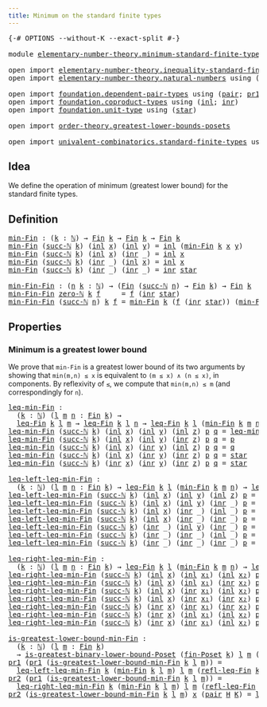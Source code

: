 ```yaml
---
title: Minimum on the standard finite types
---
```


<pre class="Agda"><a id="62" class="Symbol">{-#</a> <a id="66" class="Keyword">OPTIONS</a> <a id="74" class="Pragma">--without-K</a> <a id="86" class="Pragma">--exact-split</a> <a id="100" class="Symbol">#-}</a>

<a id="105" class="Keyword">module</a> <a id="112" href="elementary-number-theory.minimum-standard-finite-types.html" class="Module">elementary-number-theory.minimum-standard-finite-types</a> <a id="167" class="Keyword">where</a>

<a id="174" class="Keyword">open</a> <a id="179" class="Keyword">import</a> <a id="186" href="elementary-number-theory.inequality-standard-finite-types.html" class="Module">elementary-number-theory.inequality-standard-finite-types</a>
<a id="244" class="Keyword">open</a> <a id="249" class="Keyword">import</a> <a id="256" href="elementary-number-theory.natural-numbers.html" class="Module">elementary-number-theory.natural-numbers</a> <a id="297" class="Keyword">using</a> <a id="303" class="Symbol">(</a><a id="304" href="elementary-number-theory.natural-numbers.html#1548" class="Datatype">ℕ</a><a id="305" class="Symbol">;</a> <a id="307" href="elementary-number-theory.natural-numbers.html#1569" class="InductiveConstructor">zero-ℕ</a><a id="313" class="Symbol">;</a> <a id="315" href="elementary-number-theory.natural-numbers.html#1582" class="InductiveConstructor">succ-ℕ</a><a id="321" class="Symbol">)</a>

<a id="324" class="Keyword">open</a> <a id="329" class="Keyword">import</a> <a id="336" href="foundation.dependent-pair-types.html" class="Module">foundation.dependent-pair-types</a> <a id="368" class="Keyword">using</a> <a id="374" class="Symbol">(</a><a id="375" href="foundation-core.dependent-pair-types.html#588" class="InductiveConstructor">pair</a><a id="379" class="Symbol">;</a> <a id="381" href="foundation-core.dependent-pair-types.html#605" class="Field">pr1</a><a id="384" class="Symbol">;</a> <a id="386" href="foundation-core.dependent-pair-types.html#617" class="Field">pr2</a><a id="389" class="Symbol">)</a>
<a id="391" class="Keyword">open</a> <a id="396" class="Keyword">import</a> <a id="403" href="foundation.coproduct-types.html" class="Module">foundation.coproduct-types</a> <a id="430" class="Keyword">using</a> <a id="436" class="Symbol">(</a><a id="437" href="foundation.coproduct-types.html#1249" class="InductiveConstructor">inl</a><a id="440" class="Symbol">;</a> <a id="442" href="foundation.coproduct-types.html#1267" class="InductiveConstructor">inr</a><a id="445" class="Symbol">)</a>
<a id="447" class="Keyword">open</a> <a id="452" class="Keyword">import</a> <a id="459" href="foundation.unit-type.html" class="Module">foundation.unit-type</a> <a id="480" class="Keyword">using</a> <a id="486" class="Symbol">(</a><a id="487" href="foundation.unit-type.html#1108" class="InductiveConstructor">star</a><a id="491" class="Symbol">)</a>

<a id="494" class="Keyword">open</a> <a id="499" class="Keyword">import</a> <a id="506" href="order-theory.greatest-lower-bounds-posets.html" class="Module">order-theory.greatest-lower-bounds-posets</a>

<a id="549" class="Keyword">open</a> <a id="554" class="Keyword">import</a> <a id="561" href="univalent-combinatorics.standard-finite-types.html" class="Module">univalent-combinatorics.standard-finite-types</a> <a id="607" class="Keyword">using</a> <a id="613" class="Symbol">(</a><a id="614" href="univalent-combinatorics.standard-finite-types.html#2392" class="Function">Fin</a><a id="617" class="Symbol">)</a>
</pre>
## Idea

We define the operation of minimum (greatest lower bound) for the standard finite types.

## Definition

<pre class="Agda"><a id="min-Fin"></a><a id="746" href="elementary-number-theory.minimum-standard-finite-types.html#746" class="Function">min-Fin</a> <a id="754" class="Symbol">:</a> <a id="756" class="Symbol">(</a><a id="757" href="elementary-number-theory.minimum-standard-finite-types.html#757" class="Bound">k</a> <a id="759" class="Symbol">:</a> <a id="761" href="elementary-number-theory.natural-numbers.html#1548" class="Datatype">ℕ</a><a id="762" class="Symbol">)</a> <a id="764" class="Symbol">→</a> <a id="766" href="univalent-combinatorics.standard-finite-types.html#2392" class="Function">Fin</a> <a id="770" href="elementary-number-theory.minimum-standard-finite-types.html#757" class="Bound">k</a> <a id="772" class="Symbol">→</a> <a id="774" href="univalent-combinatorics.standard-finite-types.html#2392" class="Function">Fin</a> <a id="778" href="elementary-number-theory.minimum-standard-finite-types.html#757" class="Bound">k</a> <a id="780" class="Symbol">→</a> <a id="782" href="univalent-combinatorics.standard-finite-types.html#2392" class="Function">Fin</a> <a id="786" href="elementary-number-theory.minimum-standard-finite-types.html#757" class="Bound">k</a>
<a id="788" href="elementary-number-theory.minimum-standard-finite-types.html#746" class="Function">min-Fin</a> <a id="796" class="Symbol">(</a><a id="797" href="elementary-number-theory.natural-numbers.html#1582" class="InductiveConstructor">succ-ℕ</a> <a id="804" href="elementary-number-theory.minimum-standard-finite-types.html#804" class="Bound">k</a><a id="805" class="Symbol">)</a> <a id="807" class="Symbol">(</a><a id="808" href="foundation.coproduct-types.html#1249" class="InductiveConstructor">inl</a> <a id="812" href="elementary-number-theory.minimum-standard-finite-types.html#812" class="Bound">x</a><a id="813" class="Symbol">)</a> <a id="815" class="Symbol">(</a><a id="816" href="foundation.coproduct-types.html#1249" class="InductiveConstructor">inl</a> <a id="820" href="elementary-number-theory.minimum-standard-finite-types.html#820" class="Bound">y</a><a id="821" class="Symbol">)</a> <a id="823" class="Symbol">=</a> <a id="825" href="foundation.coproduct-types.html#1249" class="InductiveConstructor">inl</a> <a id="829" class="Symbol">(</a><a id="830" href="elementary-number-theory.minimum-standard-finite-types.html#746" class="Function">min-Fin</a> <a id="838" href="elementary-number-theory.minimum-standard-finite-types.html#804" class="Bound">k</a> <a id="840" href="elementary-number-theory.minimum-standard-finite-types.html#812" class="Bound">x</a> <a id="842" href="elementary-number-theory.minimum-standard-finite-types.html#820" class="Bound">y</a><a id="843" class="Symbol">)</a>
<a id="845" href="elementary-number-theory.minimum-standard-finite-types.html#746" class="Function">min-Fin</a> <a id="853" class="Symbol">(</a><a id="854" href="elementary-number-theory.natural-numbers.html#1582" class="InductiveConstructor">succ-ℕ</a> <a id="861" href="elementary-number-theory.minimum-standard-finite-types.html#861" class="Bound">k</a><a id="862" class="Symbol">)</a> <a id="864" class="Symbol">(</a><a id="865" href="foundation.coproduct-types.html#1249" class="InductiveConstructor">inl</a> <a id="869" href="elementary-number-theory.minimum-standard-finite-types.html#869" class="Bound">x</a><a id="870" class="Symbol">)</a> <a id="872" class="Symbol">(</a><a id="873" href="foundation.coproduct-types.html#1267" class="InductiveConstructor">inr</a> <a id="877" class="Symbol">_)</a> <a id="880" class="Symbol">=</a> <a id="882" href="foundation.coproduct-types.html#1249" class="InductiveConstructor">inl</a> <a id="886" href="elementary-number-theory.minimum-standard-finite-types.html#869" class="Bound">x</a>
<a id="888" href="elementary-number-theory.minimum-standard-finite-types.html#746" class="Function">min-Fin</a> <a id="896" class="Symbol">(</a><a id="897" href="elementary-number-theory.natural-numbers.html#1582" class="InductiveConstructor">succ-ℕ</a> <a id="904" href="elementary-number-theory.minimum-standard-finite-types.html#904" class="Bound">k</a><a id="905" class="Symbol">)</a> <a id="907" class="Symbol">(</a><a id="908" href="foundation.coproduct-types.html#1267" class="InductiveConstructor">inr</a> <a id="912" class="Symbol">_)</a> <a id="915" class="Symbol">(</a><a id="916" href="foundation.coproduct-types.html#1249" class="InductiveConstructor">inl</a> <a id="920" href="elementary-number-theory.minimum-standard-finite-types.html#920" class="Bound">x</a><a id="921" class="Symbol">)</a> <a id="923" class="Symbol">=</a> <a id="925" href="foundation.coproduct-types.html#1249" class="InductiveConstructor">inl</a> <a id="929" href="elementary-number-theory.minimum-standard-finite-types.html#920" class="Bound">x</a>
<a id="931" href="elementary-number-theory.minimum-standard-finite-types.html#746" class="Function">min-Fin</a> <a id="939" class="Symbol">(</a><a id="940" href="elementary-number-theory.natural-numbers.html#1582" class="InductiveConstructor">succ-ℕ</a> <a id="947" href="elementary-number-theory.minimum-standard-finite-types.html#947" class="Bound">k</a><a id="948" class="Symbol">)</a> <a id="950" class="Symbol">(</a><a id="951" href="foundation.coproduct-types.html#1267" class="InductiveConstructor">inr</a> <a id="955" class="Symbol">_)</a> <a id="958" class="Symbol">(</a><a id="959" href="foundation.coproduct-types.html#1267" class="InductiveConstructor">inr</a> <a id="963" class="Symbol">_)</a> <a id="966" class="Symbol">=</a> <a id="968" href="foundation.coproduct-types.html#1267" class="InductiveConstructor">inr</a> <a id="972" href="foundation.unit-type.html#1108" class="InductiveConstructor">star</a>

<a id="min-Fin-Fin"></a><a id="978" href="elementary-number-theory.minimum-standard-finite-types.html#978" class="Function">min-Fin-Fin</a> <a id="990" class="Symbol">:</a> <a id="992" class="Symbol">(</a><a id="993" href="elementary-number-theory.minimum-standard-finite-types.html#993" class="Bound">n</a> <a id="995" href="elementary-number-theory.minimum-standard-finite-types.html#995" class="Bound">k</a> <a id="997" class="Symbol">:</a> <a id="999" href="elementary-number-theory.natural-numbers.html#1548" class="Datatype">ℕ</a><a id="1000" class="Symbol">)</a> <a id="1002" class="Symbol">→</a> <a id="1004" class="Symbol">(</a><a id="1005" href="univalent-combinatorics.standard-finite-types.html#2392" class="Function">Fin</a> <a id="1009" class="Symbol">(</a><a id="1010" href="elementary-number-theory.natural-numbers.html#1582" class="InductiveConstructor">succ-ℕ</a> <a id="1017" href="elementary-number-theory.minimum-standard-finite-types.html#993" class="Bound">n</a><a id="1018" class="Symbol">)</a> <a id="1020" class="Symbol">→</a> <a id="1022" href="univalent-combinatorics.standard-finite-types.html#2392" class="Function">Fin</a> <a id="1026" href="elementary-number-theory.minimum-standard-finite-types.html#995" class="Bound">k</a><a id="1027" class="Symbol">)</a> <a id="1029" class="Symbol">→</a> <a id="1031" href="univalent-combinatorics.standard-finite-types.html#2392" class="Function">Fin</a> <a id="1035" href="elementary-number-theory.minimum-standard-finite-types.html#995" class="Bound">k</a>
<a id="1037" href="elementary-number-theory.minimum-standard-finite-types.html#978" class="Function">min-Fin-Fin</a> <a id="1049" href="elementary-number-theory.natural-numbers.html#1569" class="InductiveConstructor">zero-ℕ</a> <a id="1056" href="elementary-number-theory.minimum-standard-finite-types.html#1056" class="Bound">k</a> <a id="1058" href="elementary-number-theory.minimum-standard-finite-types.html#1058" class="Bound">f</a>     <a id="1064" class="Symbol">=</a> <a id="1066" href="elementary-number-theory.minimum-standard-finite-types.html#1058" class="Bound">f</a> <a id="1068" class="Symbol">(</a><a id="1069" href="foundation.coproduct-types.html#1267" class="InductiveConstructor">inr</a> <a id="1073" href="foundation.unit-type.html#1108" class="InductiveConstructor">star</a><a id="1077" class="Symbol">)</a>
<a id="1079" href="elementary-number-theory.minimum-standard-finite-types.html#978" class="Function">min-Fin-Fin</a> <a id="1091" class="Symbol">(</a><a id="1092" href="elementary-number-theory.natural-numbers.html#1582" class="InductiveConstructor">succ-ℕ</a> <a id="1099" href="elementary-number-theory.minimum-standard-finite-types.html#1099" class="Bound">n</a><a id="1100" class="Symbol">)</a> <a id="1102" href="elementary-number-theory.minimum-standard-finite-types.html#1102" class="Bound">k</a> <a id="1104" href="elementary-number-theory.minimum-standard-finite-types.html#1104" class="Bound">f</a> <a id="1106" class="Symbol">=</a> <a id="1108" href="elementary-number-theory.minimum-standard-finite-types.html#746" class="Function">min-Fin</a> <a id="1116" href="elementary-number-theory.minimum-standard-finite-types.html#1102" class="Bound">k</a> <a id="1118" class="Symbol">(</a><a id="1119" href="elementary-number-theory.minimum-standard-finite-types.html#1104" class="Bound">f</a> <a id="1121" class="Symbol">(</a><a id="1122" href="foundation.coproduct-types.html#1267" class="InductiveConstructor">inr</a> <a id="1126" href="foundation.unit-type.html#1108" class="InductiveConstructor">star</a><a id="1130" class="Symbol">))</a> <a id="1133" class="Symbol">(</a><a id="1134" href="elementary-number-theory.minimum-standard-finite-types.html#978" class="Function">min-Fin-Fin</a> <a id="1146" href="elementary-number-theory.minimum-standard-finite-types.html#1099" class="Bound">n</a> <a id="1148" href="elementary-number-theory.minimum-standard-finite-types.html#1102" class="Bound">k</a> <a id="1150" class="Symbol">(λ</a> <a id="1153" href="elementary-number-theory.minimum-standard-finite-types.html#1153" class="Bound">k</a> <a id="1155" class="Symbol">→</a> <a id="1157" href="elementary-number-theory.minimum-standard-finite-types.html#1104" class="Bound">f</a> <a id="1159" class="Symbol">(</a><a id="1160" href="foundation.coproduct-types.html#1249" class="InductiveConstructor">inl</a> <a id="1164" href="elementary-number-theory.minimum-standard-finite-types.html#1153" class="Bound">k</a><a id="1165" class="Symbol">)))</a>
</pre>
## Properties

### Minimum is a greatest lower bound

We prove that `min-Fin` is a greatest lower bound of its two arguments by showing that `min(m,n) ≤ x` is equivalent to `(m ≤ x) ∧ (n ≤ x)`, in components. By reflexivity of `≤`, we compute that `min(m,n) ≤ m` (and correspondingly for `n`).

<pre class="Agda"><a id="leq-min-Fin"></a><a id="1477" href="elementary-number-theory.minimum-standard-finite-types.html#1477" class="Function">leq-min-Fin</a> <a id="1489" class="Symbol">:</a>
  <a id="1493" class="Symbol">(</a><a id="1494" href="elementary-number-theory.minimum-standard-finite-types.html#1494" class="Bound">k</a> <a id="1496" class="Symbol">:</a> <a id="1498" href="elementary-number-theory.natural-numbers.html#1548" class="Datatype">ℕ</a><a id="1499" class="Symbol">)</a> <a id="1501" class="Symbol">(</a><a id="1502" href="elementary-number-theory.minimum-standard-finite-types.html#1502" class="Bound">l</a> <a id="1504" href="elementary-number-theory.minimum-standard-finite-types.html#1504" class="Bound">m</a> <a id="1506" href="elementary-number-theory.minimum-standard-finite-types.html#1506" class="Bound">n</a> <a id="1508" class="Symbol">:</a> <a id="1510" href="univalent-combinatorics.standard-finite-types.html#2392" class="Function">Fin</a> <a id="1514" href="elementary-number-theory.minimum-standard-finite-types.html#1494" class="Bound">k</a><a id="1515" class="Symbol">)</a> <a id="1517" class="Symbol">→</a>
  <a id="1521" href="elementary-number-theory.inequality-standard-finite-types.html#1210" class="Function">leq-Fin</a> <a id="1529" href="elementary-number-theory.minimum-standard-finite-types.html#1494" class="Bound">k</a> <a id="1531" href="elementary-number-theory.minimum-standard-finite-types.html#1502" class="Bound">l</a> <a id="1533" href="elementary-number-theory.minimum-standard-finite-types.html#1504" class="Bound">m</a> <a id="1535" class="Symbol">→</a> <a id="1537" href="elementary-number-theory.inequality-standard-finite-types.html#1210" class="Function">leq-Fin</a> <a id="1545" href="elementary-number-theory.minimum-standard-finite-types.html#1494" class="Bound">k</a> <a id="1547" href="elementary-number-theory.minimum-standard-finite-types.html#1502" class="Bound">l</a> <a id="1549" href="elementary-number-theory.minimum-standard-finite-types.html#1506" class="Bound">n</a> <a id="1551" class="Symbol">→</a> <a id="1553" href="elementary-number-theory.inequality-standard-finite-types.html#1210" class="Function">leq-Fin</a> <a id="1561" href="elementary-number-theory.minimum-standard-finite-types.html#1494" class="Bound">k</a> <a id="1563" href="elementary-number-theory.minimum-standard-finite-types.html#1502" class="Bound">l</a> <a id="1565" class="Symbol">(</a><a id="1566" href="elementary-number-theory.minimum-standard-finite-types.html#746" class="Function">min-Fin</a> <a id="1574" href="elementary-number-theory.minimum-standard-finite-types.html#1494" class="Bound">k</a> <a id="1576" href="elementary-number-theory.minimum-standard-finite-types.html#1504" class="Bound">m</a> <a id="1578" href="elementary-number-theory.minimum-standard-finite-types.html#1506" class="Bound">n</a><a id="1579" class="Symbol">)</a>
<a id="1581" href="elementary-number-theory.minimum-standard-finite-types.html#1477" class="Function">leq-min-Fin</a> <a id="1593" class="Symbol">(</a><a id="1594" href="elementary-number-theory.natural-numbers.html#1582" class="InductiveConstructor">succ-ℕ</a> <a id="1601" href="elementary-number-theory.minimum-standard-finite-types.html#1601" class="Bound">k</a><a id="1602" class="Symbol">)</a> <a id="1604" class="Symbol">(</a><a id="1605" href="foundation.coproduct-types.html#1249" class="InductiveConstructor">inl</a> <a id="1609" href="elementary-number-theory.minimum-standard-finite-types.html#1609" class="Bound">x</a><a id="1610" class="Symbol">)</a> <a id="1612" class="Symbol">(</a><a id="1613" href="foundation.coproduct-types.html#1249" class="InductiveConstructor">inl</a> <a id="1617" href="elementary-number-theory.minimum-standard-finite-types.html#1617" class="Bound">y</a><a id="1618" class="Symbol">)</a> <a id="1620" class="Symbol">(</a><a id="1621" href="foundation.coproduct-types.html#1249" class="InductiveConstructor">inl</a> <a id="1625" href="elementary-number-theory.minimum-standard-finite-types.html#1625" class="Bound">z</a><a id="1626" class="Symbol">)</a> <a id="1628" href="elementary-number-theory.minimum-standard-finite-types.html#1628" class="Bound">p</a> <a id="1630" href="elementary-number-theory.minimum-standard-finite-types.html#1630" class="Bound">q</a> <a id="1632" class="Symbol">=</a> <a id="1634" href="elementary-number-theory.minimum-standard-finite-types.html#1477" class="Function">leq-min-Fin</a> <a id="1646" href="elementary-number-theory.minimum-standard-finite-types.html#1601" class="Bound">k</a> <a id="1648" href="elementary-number-theory.minimum-standard-finite-types.html#1609" class="Bound">x</a> <a id="1650" href="elementary-number-theory.minimum-standard-finite-types.html#1617" class="Bound">y</a> <a id="1652" href="elementary-number-theory.minimum-standard-finite-types.html#1625" class="Bound">z</a> <a id="1654" href="elementary-number-theory.minimum-standard-finite-types.html#1628" class="Bound">p</a> <a id="1656" href="elementary-number-theory.minimum-standard-finite-types.html#1630" class="Bound">q</a>
<a id="1658" href="elementary-number-theory.minimum-standard-finite-types.html#1477" class="Function">leq-min-Fin</a> <a id="1670" class="Symbol">(</a><a id="1671" href="elementary-number-theory.natural-numbers.html#1582" class="InductiveConstructor">succ-ℕ</a> <a id="1678" href="elementary-number-theory.minimum-standard-finite-types.html#1678" class="Bound">k</a><a id="1679" class="Symbol">)</a> <a id="1681" class="Symbol">(</a><a id="1682" href="foundation.coproduct-types.html#1249" class="InductiveConstructor">inl</a> <a id="1686" href="elementary-number-theory.minimum-standard-finite-types.html#1686" class="Bound">x</a><a id="1687" class="Symbol">)</a> <a id="1689" class="Symbol">(</a><a id="1690" href="foundation.coproduct-types.html#1249" class="InductiveConstructor">inl</a> <a id="1694" href="elementary-number-theory.minimum-standard-finite-types.html#1694" class="Bound">y</a><a id="1695" class="Symbol">)</a> <a id="1697" class="Symbol">(</a><a id="1698" href="foundation.coproduct-types.html#1267" class="InductiveConstructor">inr</a> <a id="1702" href="elementary-number-theory.minimum-standard-finite-types.html#1702" class="Bound">z</a><a id="1703" class="Symbol">)</a> <a id="1705" href="elementary-number-theory.minimum-standard-finite-types.html#1705" class="Bound">p</a> <a id="1707" href="elementary-number-theory.minimum-standard-finite-types.html#1707" class="Bound">q</a> <a id="1709" class="Symbol">=</a> <a id="1711" href="elementary-number-theory.minimum-standard-finite-types.html#1705" class="Bound">p</a>
<a id="1713" href="elementary-number-theory.minimum-standard-finite-types.html#1477" class="Function">leq-min-Fin</a> <a id="1725" class="Symbol">(</a><a id="1726" href="elementary-number-theory.natural-numbers.html#1582" class="InductiveConstructor">succ-ℕ</a> <a id="1733" href="elementary-number-theory.minimum-standard-finite-types.html#1733" class="Bound">k</a><a id="1734" class="Symbol">)</a> <a id="1736" class="Symbol">(</a><a id="1737" href="foundation.coproduct-types.html#1249" class="InductiveConstructor">inl</a> <a id="1741" href="elementary-number-theory.minimum-standard-finite-types.html#1741" class="Bound">x</a><a id="1742" class="Symbol">)</a> <a id="1744" class="Symbol">(</a><a id="1745" href="foundation.coproduct-types.html#1267" class="InductiveConstructor">inr</a> <a id="1749" href="elementary-number-theory.minimum-standard-finite-types.html#1749" class="Bound">y</a><a id="1750" class="Symbol">)</a> <a id="1752" class="Symbol">(</a><a id="1753" href="foundation.coproduct-types.html#1249" class="InductiveConstructor">inl</a> <a id="1757" href="elementary-number-theory.minimum-standard-finite-types.html#1757" class="Bound">z</a><a id="1758" class="Symbol">)</a> <a id="1760" href="elementary-number-theory.minimum-standard-finite-types.html#1760" class="Bound">p</a> <a id="1762" href="elementary-number-theory.minimum-standard-finite-types.html#1762" class="Bound">q</a> <a id="1764" class="Symbol">=</a> <a id="1766" href="elementary-number-theory.minimum-standard-finite-types.html#1762" class="Bound">q</a>
<a id="1768" href="elementary-number-theory.minimum-standard-finite-types.html#1477" class="Function">leq-min-Fin</a> <a id="1780" class="Symbol">(</a><a id="1781" href="elementary-number-theory.natural-numbers.html#1582" class="InductiveConstructor">succ-ℕ</a> <a id="1788" href="elementary-number-theory.minimum-standard-finite-types.html#1788" class="Bound">k</a><a id="1789" class="Symbol">)</a> <a id="1791" class="Symbol">(</a><a id="1792" href="foundation.coproduct-types.html#1249" class="InductiveConstructor">inl</a> <a id="1796" href="elementary-number-theory.minimum-standard-finite-types.html#1796" class="Bound">x</a><a id="1797" class="Symbol">)</a> <a id="1799" class="Symbol">(</a><a id="1800" href="foundation.coproduct-types.html#1267" class="InductiveConstructor">inr</a> <a id="1804" href="elementary-number-theory.minimum-standard-finite-types.html#1804" class="Bound">y</a><a id="1805" class="Symbol">)</a> <a id="1807" class="Symbol">(</a><a id="1808" href="foundation.coproduct-types.html#1267" class="InductiveConstructor">inr</a> <a id="1812" href="elementary-number-theory.minimum-standard-finite-types.html#1812" class="Bound">z</a><a id="1813" class="Symbol">)</a> <a id="1815" href="elementary-number-theory.minimum-standard-finite-types.html#1815" class="Bound">p</a> <a id="1817" href="elementary-number-theory.minimum-standard-finite-types.html#1817" class="Bound">q</a> <a id="1819" class="Symbol">=</a> <a id="1821" href="foundation.unit-type.html#1108" class="InductiveConstructor">star</a>
<a id="1826" href="elementary-number-theory.minimum-standard-finite-types.html#1477" class="Function">leq-min-Fin</a> <a id="1838" class="Symbol">(</a><a id="1839" href="elementary-number-theory.natural-numbers.html#1582" class="InductiveConstructor">succ-ℕ</a> <a id="1846" href="elementary-number-theory.minimum-standard-finite-types.html#1846" class="Bound">k</a><a id="1847" class="Symbol">)</a> <a id="1849" class="Symbol">(</a><a id="1850" href="foundation.coproduct-types.html#1267" class="InductiveConstructor">inr</a> <a id="1854" href="elementary-number-theory.minimum-standard-finite-types.html#1854" class="Bound">x</a><a id="1855" class="Symbol">)</a> <a id="1857" class="Symbol">(</a><a id="1858" href="foundation.coproduct-types.html#1267" class="InductiveConstructor">inr</a> <a id="1862" href="elementary-number-theory.minimum-standard-finite-types.html#1862" class="Bound">y</a><a id="1863" class="Symbol">)</a> <a id="1865" class="Symbol">(</a><a id="1866" href="foundation.coproduct-types.html#1267" class="InductiveConstructor">inr</a> <a id="1870" href="elementary-number-theory.minimum-standard-finite-types.html#1870" class="Bound">z</a><a id="1871" class="Symbol">)</a> <a id="1873" href="elementary-number-theory.minimum-standard-finite-types.html#1873" class="Bound">p</a> <a id="1875" href="elementary-number-theory.minimum-standard-finite-types.html#1875" class="Bound">q</a> <a id="1877" class="Symbol">=</a> <a id="1879" href="foundation.unit-type.html#1108" class="InductiveConstructor">star</a>

<a id="leq-left-leq-min-Fin"></a><a id="1885" href="elementary-number-theory.minimum-standard-finite-types.html#1885" class="Function">leq-left-leq-min-Fin</a> <a id="1906" class="Symbol">:</a>
  <a id="1910" class="Symbol">(</a><a id="1911" href="elementary-number-theory.minimum-standard-finite-types.html#1911" class="Bound">k</a> <a id="1913" class="Symbol">:</a> <a id="1915" href="elementary-number-theory.natural-numbers.html#1548" class="Datatype">ℕ</a><a id="1916" class="Symbol">)</a> <a id="1918" class="Symbol">(</a><a id="1919" href="elementary-number-theory.minimum-standard-finite-types.html#1919" class="Bound">l</a> <a id="1921" href="elementary-number-theory.minimum-standard-finite-types.html#1921" class="Bound">m</a> <a id="1923" href="elementary-number-theory.minimum-standard-finite-types.html#1923" class="Bound">n</a> <a id="1925" class="Symbol">:</a> <a id="1927" href="univalent-combinatorics.standard-finite-types.html#2392" class="Function">Fin</a> <a id="1931" href="elementary-number-theory.minimum-standard-finite-types.html#1911" class="Bound">k</a><a id="1932" class="Symbol">)</a> <a id="1934" class="Symbol">→</a> <a id="1936" href="elementary-number-theory.inequality-standard-finite-types.html#1210" class="Function">leq-Fin</a> <a id="1944" href="elementary-number-theory.minimum-standard-finite-types.html#1911" class="Bound">k</a> <a id="1946" href="elementary-number-theory.minimum-standard-finite-types.html#1919" class="Bound">l</a> <a id="1948" class="Symbol">(</a><a id="1949" href="elementary-number-theory.minimum-standard-finite-types.html#746" class="Function">min-Fin</a> <a id="1957" href="elementary-number-theory.minimum-standard-finite-types.html#1911" class="Bound">k</a> <a id="1959" href="elementary-number-theory.minimum-standard-finite-types.html#1921" class="Bound">m</a> <a id="1961" href="elementary-number-theory.minimum-standard-finite-types.html#1923" class="Bound">n</a><a id="1962" class="Symbol">)</a> <a id="1964" class="Symbol">→</a> <a id="1966" href="elementary-number-theory.inequality-standard-finite-types.html#1210" class="Function">leq-Fin</a> <a id="1974" href="elementary-number-theory.minimum-standard-finite-types.html#1911" class="Bound">k</a> <a id="1976" href="elementary-number-theory.minimum-standard-finite-types.html#1919" class="Bound">l</a> <a id="1978" href="elementary-number-theory.minimum-standard-finite-types.html#1921" class="Bound">m</a>
<a id="1980" href="elementary-number-theory.minimum-standard-finite-types.html#1885" class="Function">leq-left-leq-min-Fin</a> <a id="2001" class="Symbol">(</a><a id="2002" href="elementary-number-theory.natural-numbers.html#1582" class="InductiveConstructor">succ-ℕ</a> <a id="2009" href="elementary-number-theory.minimum-standard-finite-types.html#2009" class="Bound">k</a><a id="2010" class="Symbol">)</a> <a id="2012" class="Symbol">(</a><a id="2013" href="foundation.coproduct-types.html#1249" class="InductiveConstructor">inl</a> <a id="2017" href="elementary-number-theory.minimum-standard-finite-types.html#2017" class="Bound">x</a><a id="2018" class="Symbol">)</a> <a id="2020" class="Symbol">(</a><a id="2021" href="foundation.coproduct-types.html#1249" class="InductiveConstructor">inl</a> <a id="2025" href="elementary-number-theory.minimum-standard-finite-types.html#2025" class="Bound">y</a><a id="2026" class="Symbol">)</a> <a id="2028" class="Symbol">(</a><a id="2029" href="foundation.coproduct-types.html#1249" class="InductiveConstructor">inl</a> <a id="2033" href="elementary-number-theory.minimum-standard-finite-types.html#2033" class="Bound">z</a><a id="2034" class="Symbol">)</a> <a id="2036" href="elementary-number-theory.minimum-standard-finite-types.html#2036" class="Bound">p</a> <a id="2038" class="Symbol">=</a> <a id="2040" href="elementary-number-theory.minimum-standard-finite-types.html#1885" class="Function">leq-left-leq-min-Fin</a> <a id="2061" href="elementary-number-theory.minimum-standard-finite-types.html#2009" class="Bound">k</a> <a id="2063" href="elementary-number-theory.minimum-standard-finite-types.html#2017" class="Bound">x</a> <a id="2065" href="elementary-number-theory.minimum-standard-finite-types.html#2025" class="Bound">y</a> <a id="2067" href="elementary-number-theory.minimum-standard-finite-types.html#2033" class="Bound">z</a> <a id="2069" href="elementary-number-theory.minimum-standard-finite-types.html#2036" class="Bound">p</a>
<a id="2071" href="elementary-number-theory.minimum-standard-finite-types.html#1885" class="Function">leq-left-leq-min-Fin</a> <a id="2092" class="Symbol">(</a><a id="2093" href="elementary-number-theory.natural-numbers.html#1582" class="InductiveConstructor">succ-ℕ</a> <a id="2100" href="elementary-number-theory.minimum-standard-finite-types.html#2100" class="Bound">k</a><a id="2101" class="Symbol">)</a> <a id="2103" class="Symbol">(</a><a id="2104" href="foundation.coproduct-types.html#1249" class="InductiveConstructor">inl</a> <a id="2108" href="elementary-number-theory.minimum-standard-finite-types.html#2108" class="Bound">x</a><a id="2109" class="Symbol">)</a> <a id="2111" class="Symbol">(</a><a id="2112" href="foundation.coproduct-types.html#1249" class="InductiveConstructor">inl</a> <a id="2116" href="elementary-number-theory.minimum-standard-finite-types.html#2116" class="Bound">y</a><a id="2117" class="Symbol">)</a> <a id="2119" class="Symbol">(</a><a id="2120" href="foundation.coproduct-types.html#1267" class="InductiveConstructor">inr</a> <a id="2124" class="Symbol">_)</a> <a id="2127" href="elementary-number-theory.minimum-standard-finite-types.html#2127" class="Bound">p</a> <a id="2129" class="Symbol">=</a> <a id="2131" href="elementary-number-theory.minimum-standard-finite-types.html#2127" class="Bound">p</a>
<a id="2133" href="elementary-number-theory.minimum-standard-finite-types.html#1885" class="Function">leq-left-leq-min-Fin</a> <a id="2154" class="Symbol">(</a><a id="2155" href="elementary-number-theory.natural-numbers.html#1582" class="InductiveConstructor">succ-ℕ</a> <a id="2162" href="elementary-number-theory.minimum-standard-finite-types.html#2162" class="Bound">k</a><a id="2163" class="Symbol">)</a> <a id="2165" class="Symbol">(</a><a id="2166" href="foundation.coproduct-types.html#1249" class="InductiveConstructor">inl</a> <a id="2170" href="elementary-number-theory.minimum-standard-finite-types.html#2170" class="Bound">x</a><a id="2171" class="Symbol">)</a> <a id="2173" class="Symbol">(</a><a id="2174" href="foundation.coproduct-types.html#1267" class="InductiveConstructor">inr</a> <a id="2178" class="Symbol">_)</a> <a id="2181" class="Symbol">(</a><a id="2182" href="foundation.coproduct-types.html#1249" class="InductiveConstructor">inl</a> <a id="2186" class="Symbol">_)</a> <a id="2189" href="elementary-number-theory.minimum-standard-finite-types.html#2189" class="Bound">p</a> <a id="2191" class="Symbol">=</a> <a id="2193" href="foundation.unit-type.html#1108" class="InductiveConstructor">star</a>
<a id="2198" href="elementary-number-theory.minimum-standard-finite-types.html#1885" class="Function">leq-left-leq-min-Fin</a> <a id="2219" class="Symbol">(</a><a id="2220" href="elementary-number-theory.natural-numbers.html#1582" class="InductiveConstructor">succ-ℕ</a> <a id="2227" href="elementary-number-theory.minimum-standard-finite-types.html#2227" class="Bound">k</a><a id="2228" class="Symbol">)</a> <a id="2230" class="Symbol">(</a><a id="2231" href="foundation.coproduct-types.html#1249" class="InductiveConstructor">inl</a> <a id="2235" href="elementary-number-theory.minimum-standard-finite-types.html#2235" class="Bound">x</a><a id="2236" class="Symbol">)</a> <a id="2238" class="Symbol">(</a><a id="2239" href="foundation.coproduct-types.html#1267" class="InductiveConstructor">inr</a> <a id="2243" class="Symbol">_)</a> <a id="2246" class="Symbol">(</a><a id="2247" href="foundation.coproduct-types.html#1267" class="InductiveConstructor">inr</a> <a id="2251" class="Symbol">_)</a> <a id="2254" href="elementary-number-theory.minimum-standard-finite-types.html#2254" class="Bound">p</a> <a id="2256" class="Symbol">=</a> <a id="2258" href="foundation.unit-type.html#1108" class="InductiveConstructor">star</a>
<a id="2263" href="elementary-number-theory.minimum-standard-finite-types.html#1885" class="Function">leq-left-leq-min-Fin</a> <a id="2284" class="Symbol">(</a><a id="2285" href="elementary-number-theory.natural-numbers.html#1582" class="InductiveConstructor">succ-ℕ</a> <a id="2292" href="elementary-number-theory.minimum-standard-finite-types.html#2292" class="Bound">k</a><a id="2293" class="Symbol">)</a> <a id="2295" class="Symbol">(</a><a id="2296" href="foundation.coproduct-types.html#1267" class="InductiveConstructor">inr</a> <a id="2300" class="Symbol">_)</a> <a id="2303" class="Symbol">(</a><a id="2304" href="foundation.coproduct-types.html#1249" class="InductiveConstructor">inl</a> <a id="2308" href="elementary-number-theory.minimum-standard-finite-types.html#2308" class="Bound">y</a><a id="2309" class="Symbol">)</a> <a id="2311" class="Symbol">(</a><a id="2312" href="foundation.coproduct-types.html#1267" class="InductiveConstructor">inr</a> <a id="2316" class="Symbol">_)</a> <a id="2319" href="elementary-number-theory.minimum-standard-finite-types.html#2319" class="Bound">p</a> <a id="2321" class="Symbol">=</a> <a id="2323" href="elementary-number-theory.minimum-standard-finite-types.html#2319" class="Bound">p</a>
<a id="2325" href="elementary-number-theory.minimum-standard-finite-types.html#1885" class="Function">leq-left-leq-min-Fin</a> <a id="2346" class="Symbol">(</a><a id="2347" href="elementary-number-theory.natural-numbers.html#1582" class="InductiveConstructor">succ-ℕ</a> <a id="2354" href="elementary-number-theory.minimum-standard-finite-types.html#2354" class="Bound">k</a><a id="2355" class="Symbol">)</a> <a id="2357" class="Symbol">(</a><a id="2358" href="foundation.coproduct-types.html#1267" class="InductiveConstructor">inr</a> <a id="2362" class="Symbol">_)</a> <a id="2365" class="Symbol">(</a><a id="2366" href="foundation.coproduct-types.html#1267" class="InductiveConstructor">inr</a> <a id="2370" class="Symbol">_)</a> <a id="2373" class="Symbol">(</a><a id="2374" href="foundation.coproduct-types.html#1249" class="InductiveConstructor">inl</a> <a id="2378" class="Symbol">_)</a> <a id="2381" href="elementary-number-theory.minimum-standard-finite-types.html#2381" class="Bound">p</a> <a id="2383" class="Symbol">=</a> <a id="2385" href="foundation.unit-type.html#1108" class="InductiveConstructor">star</a>
<a id="2390" href="elementary-number-theory.minimum-standard-finite-types.html#1885" class="Function">leq-left-leq-min-Fin</a> <a id="2411" class="Symbol">(</a><a id="2412" href="elementary-number-theory.natural-numbers.html#1582" class="InductiveConstructor">succ-ℕ</a> <a id="2419" href="elementary-number-theory.minimum-standard-finite-types.html#2419" class="Bound">k</a><a id="2420" class="Symbol">)</a> <a id="2422" class="Symbol">(</a><a id="2423" href="foundation.coproduct-types.html#1267" class="InductiveConstructor">inr</a> <a id="2427" class="Symbol">_)</a> <a id="2430" class="Symbol">(</a><a id="2431" href="foundation.coproduct-types.html#1267" class="InductiveConstructor">inr</a> <a id="2435" class="Symbol">_)</a> <a id="2438" class="Symbol">(</a><a id="2439" href="foundation.coproduct-types.html#1267" class="InductiveConstructor">inr</a> <a id="2443" class="Symbol">_)</a> <a id="2446" href="elementary-number-theory.minimum-standard-finite-types.html#2446" class="Bound">p</a> <a id="2448" class="Symbol">=</a> <a id="2450" href="foundation.unit-type.html#1108" class="InductiveConstructor">star</a>

<a id="leq-right-leq-min-Fin"></a><a id="2456" href="elementary-number-theory.minimum-standard-finite-types.html#2456" class="Function">leq-right-leq-min-Fin</a> <a id="2478" class="Symbol">:</a>
  <a id="2482" class="Symbol">(</a><a id="2483" href="elementary-number-theory.minimum-standard-finite-types.html#2483" class="Bound">k</a> <a id="2485" class="Symbol">:</a> <a id="2487" href="elementary-number-theory.natural-numbers.html#1548" class="Datatype">ℕ</a><a id="2488" class="Symbol">)</a> <a id="2490" class="Symbol">(</a><a id="2491" href="elementary-number-theory.minimum-standard-finite-types.html#2491" class="Bound">l</a> <a id="2493" href="elementary-number-theory.minimum-standard-finite-types.html#2493" class="Bound">m</a> <a id="2495" href="elementary-number-theory.minimum-standard-finite-types.html#2495" class="Bound">n</a> <a id="2497" class="Symbol">:</a> <a id="2499" href="univalent-combinatorics.standard-finite-types.html#2392" class="Function">Fin</a> <a id="2503" href="elementary-number-theory.minimum-standard-finite-types.html#2483" class="Bound">k</a><a id="2504" class="Symbol">)</a> <a id="2506" class="Symbol">→</a> <a id="2508" href="elementary-number-theory.inequality-standard-finite-types.html#1210" class="Function">leq-Fin</a> <a id="2516" href="elementary-number-theory.minimum-standard-finite-types.html#2483" class="Bound">k</a> <a id="2518" href="elementary-number-theory.minimum-standard-finite-types.html#2491" class="Bound">l</a> <a id="2520" class="Symbol">(</a><a id="2521" href="elementary-number-theory.minimum-standard-finite-types.html#746" class="Function">min-Fin</a> <a id="2529" href="elementary-number-theory.minimum-standard-finite-types.html#2483" class="Bound">k</a> <a id="2531" href="elementary-number-theory.minimum-standard-finite-types.html#2493" class="Bound">m</a> <a id="2533" href="elementary-number-theory.minimum-standard-finite-types.html#2495" class="Bound">n</a><a id="2534" class="Symbol">)</a> <a id="2536" class="Symbol">→</a> <a id="2538" href="elementary-number-theory.inequality-standard-finite-types.html#1210" class="Function">leq-Fin</a> <a id="2546" href="elementary-number-theory.minimum-standard-finite-types.html#2483" class="Bound">k</a> <a id="2548" href="elementary-number-theory.minimum-standard-finite-types.html#2491" class="Bound">l</a> <a id="2550" href="elementary-number-theory.minimum-standard-finite-types.html#2495" class="Bound">n</a>
<a id="2552" href="elementary-number-theory.minimum-standard-finite-types.html#2456" class="Function">leq-right-leq-min-Fin</a> <a id="2574" class="Symbol">(</a><a id="2575" href="elementary-number-theory.natural-numbers.html#1582" class="InductiveConstructor">succ-ℕ</a> <a id="2582" href="elementary-number-theory.minimum-standard-finite-types.html#2582" class="Bound">k</a><a id="2583" class="Symbol">)</a> <a id="2585" class="Symbol">(</a><a id="2586" href="foundation.coproduct-types.html#1249" class="InductiveConstructor">inl</a> <a id="2590" href="elementary-number-theory.minimum-standard-finite-types.html#2590" class="Bound">x</a><a id="2591" class="Symbol">)</a> <a id="2593" class="Symbol">(</a><a id="2594" href="foundation.coproduct-types.html#1249" class="InductiveConstructor">inl</a> <a id="2598" href="elementary-number-theory.minimum-standard-finite-types.html#2598" class="Bound">x₁</a><a id="2600" class="Symbol">)</a> <a id="2602" class="Symbol">(</a><a id="2603" href="foundation.coproduct-types.html#1249" class="InductiveConstructor">inl</a> <a id="2607" href="elementary-number-theory.minimum-standard-finite-types.html#2607" class="Bound">x₂</a><a id="2609" class="Symbol">)</a> <a id="2611" href="elementary-number-theory.minimum-standard-finite-types.html#2611" class="Bound">p</a> <a id="2613" class="Symbol">=</a> <a id="2615" href="elementary-number-theory.minimum-standard-finite-types.html#2456" class="Function">leq-right-leq-min-Fin</a> <a id="2637" href="elementary-number-theory.minimum-standard-finite-types.html#2582" class="Bound">k</a> <a id="2639" href="elementary-number-theory.minimum-standard-finite-types.html#2590" class="Bound">x</a> <a id="2641" href="elementary-number-theory.minimum-standard-finite-types.html#2598" class="Bound">x₁</a> <a id="2644" href="elementary-number-theory.minimum-standard-finite-types.html#2607" class="Bound">x₂</a> <a id="2647" href="elementary-number-theory.minimum-standard-finite-types.html#2611" class="Bound">p</a>
<a id="2649" href="elementary-number-theory.minimum-standard-finite-types.html#2456" class="Function">leq-right-leq-min-Fin</a> <a id="2671" class="Symbol">(</a><a id="2672" href="elementary-number-theory.natural-numbers.html#1582" class="InductiveConstructor">succ-ℕ</a> <a id="2679" href="elementary-number-theory.minimum-standard-finite-types.html#2679" class="Bound">k</a><a id="2680" class="Symbol">)</a> <a id="2682" class="Symbol">(</a><a id="2683" href="foundation.coproduct-types.html#1249" class="InductiveConstructor">inl</a> <a id="2687" href="elementary-number-theory.minimum-standard-finite-types.html#2687" class="Bound">x</a><a id="2688" class="Symbol">)</a> <a id="2690" class="Symbol">(</a><a id="2691" href="foundation.coproduct-types.html#1249" class="InductiveConstructor">inl</a> <a id="2695" href="elementary-number-theory.minimum-standard-finite-types.html#2695" class="Bound">x₁</a><a id="2697" class="Symbol">)</a> <a id="2699" class="Symbol">(</a><a id="2700" href="foundation.coproduct-types.html#1267" class="InductiveConstructor">inr</a> <a id="2704" href="elementary-number-theory.minimum-standard-finite-types.html#2704" class="Bound">x₂</a><a id="2706" class="Symbol">)</a> <a id="2708" href="elementary-number-theory.minimum-standard-finite-types.html#2708" class="Bound">p</a> <a id="2710" class="Symbol">=</a> <a id="2712" href="foundation.unit-type.html#1108" class="InductiveConstructor">star</a>
<a id="2717" href="elementary-number-theory.minimum-standard-finite-types.html#2456" class="Function">leq-right-leq-min-Fin</a> <a id="2739" class="Symbol">(</a><a id="2740" href="elementary-number-theory.natural-numbers.html#1582" class="InductiveConstructor">succ-ℕ</a> <a id="2747" href="elementary-number-theory.minimum-standard-finite-types.html#2747" class="Bound">k</a><a id="2748" class="Symbol">)</a> <a id="2750" class="Symbol">(</a><a id="2751" href="foundation.coproduct-types.html#1249" class="InductiveConstructor">inl</a> <a id="2755" href="elementary-number-theory.minimum-standard-finite-types.html#2755" class="Bound">x</a><a id="2756" class="Symbol">)</a> <a id="2758" class="Symbol">(</a><a id="2759" href="foundation.coproduct-types.html#1267" class="InductiveConstructor">inr</a> <a id="2763" href="elementary-number-theory.minimum-standard-finite-types.html#2763" class="Bound">x₁</a><a id="2765" class="Symbol">)</a> <a id="2767" class="Symbol">(</a><a id="2768" href="foundation.coproduct-types.html#1249" class="InductiveConstructor">inl</a> <a id="2772" href="elementary-number-theory.minimum-standard-finite-types.html#2772" class="Bound">x₂</a><a id="2774" class="Symbol">)</a> <a id="2776" href="elementary-number-theory.minimum-standard-finite-types.html#2776" class="Bound">p</a> <a id="2778" class="Symbol">=</a> <a id="2780" href="elementary-number-theory.minimum-standard-finite-types.html#2776" class="Bound">p</a>
<a id="2782" href="elementary-number-theory.minimum-standard-finite-types.html#2456" class="Function">leq-right-leq-min-Fin</a> <a id="2804" class="Symbol">(</a><a id="2805" href="elementary-number-theory.natural-numbers.html#1582" class="InductiveConstructor">succ-ℕ</a> <a id="2812" href="elementary-number-theory.minimum-standard-finite-types.html#2812" class="Bound">k</a><a id="2813" class="Symbol">)</a> <a id="2815" class="Symbol">(</a><a id="2816" href="foundation.coproduct-types.html#1249" class="InductiveConstructor">inl</a> <a id="2820" href="elementary-number-theory.minimum-standard-finite-types.html#2820" class="Bound">x</a><a id="2821" class="Symbol">)</a> <a id="2823" class="Symbol">(</a><a id="2824" href="foundation.coproduct-types.html#1267" class="InductiveConstructor">inr</a> <a id="2828" href="elementary-number-theory.minimum-standard-finite-types.html#2828" class="Bound">x₁</a><a id="2830" class="Symbol">)</a> <a id="2832" class="Symbol">(</a><a id="2833" href="foundation.coproduct-types.html#1267" class="InductiveConstructor">inr</a> <a id="2837" href="elementary-number-theory.minimum-standard-finite-types.html#2837" class="Bound">x₂</a><a id="2839" class="Symbol">)</a> <a id="2841" href="elementary-number-theory.minimum-standard-finite-types.html#2841" class="Bound">p</a> <a id="2843" class="Symbol">=</a> <a id="2845" href="foundation.unit-type.html#1108" class="InductiveConstructor">star</a>
<a id="2850" href="elementary-number-theory.minimum-standard-finite-types.html#2456" class="Function">leq-right-leq-min-Fin</a> <a id="2872" class="Symbol">(</a><a id="2873" href="elementary-number-theory.natural-numbers.html#1582" class="InductiveConstructor">succ-ℕ</a> <a id="2880" href="elementary-number-theory.minimum-standard-finite-types.html#2880" class="Bound">k</a><a id="2881" class="Symbol">)</a> <a id="2883" class="Symbol">(</a><a id="2884" href="foundation.coproduct-types.html#1267" class="InductiveConstructor">inr</a> <a id="2888" href="elementary-number-theory.minimum-standard-finite-types.html#2888" class="Bound">x</a><a id="2889" class="Symbol">)</a> <a id="2891" class="Symbol">(</a><a id="2892" href="foundation.coproduct-types.html#1267" class="InductiveConstructor">inr</a> <a id="2896" href="elementary-number-theory.minimum-standard-finite-types.html#2896" class="Bound">x₁</a><a id="2898" class="Symbol">)</a> <a id="2900" class="Symbol">(</a><a id="2901" href="foundation.coproduct-types.html#1267" class="InductiveConstructor">inr</a> <a id="2905" href="elementary-number-theory.minimum-standard-finite-types.html#2905" class="Bound">x₂</a><a id="2907" class="Symbol">)</a> <a id="2909" href="elementary-number-theory.minimum-standard-finite-types.html#2909" class="Bound">p</a> <a id="2911" class="Symbol">=</a> <a id="2913" href="foundation.unit-type.html#1108" class="InductiveConstructor">star</a>
<a id="2918" href="elementary-number-theory.minimum-standard-finite-types.html#2456" class="Function">leq-right-leq-min-Fin</a> <a id="2940" class="Symbol">(</a><a id="2941" href="elementary-number-theory.natural-numbers.html#1582" class="InductiveConstructor">succ-ℕ</a> <a id="2948" href="elementary-number-theory.minimum-standard-finite-types.html#2948" class="Bound">k</a><a id="2949" class="Symbol">)</a> <a id="2951" class="Symbol">(</a><a id="2952" href="foundation.coproduct-types.html#1267" class="InductiveConstructor">inr</a> <a id="2956" href="elementary-number-theory.minimum-standard-finite-types.html#2956" class="Bound">x</a><a id="2957" class="Symbol">)</a> <a id="2959" class="Symbol">(</a><a id="2960" href="foundation.coproduct-types.html#1249" class="InductiveConstructor">inl</a> <a id="2964" href="elementary-number-theory.minimum-standard-finite-types.html#2964" class="Bound">x₁</a><a id="2966" class="Symbol">)</a> <a id="2968" class="Symbol">(</a><a id="2969" href="foundation.coproduct-types.html#1249" class="InductiveConstructor">inl</a> <a id="2973" href="elementary-number-theory.minimum-standard-finite-types.html#2973" class="Bound">x₂</a><a id="2975" class="Symbol">)</a> <a id="2977" href="elementary-number-theory.minimum-standard-finite-types.html#2977" class="Bound">p</a> <a id="2979" class="Symbol">=</a> <a id="2981" href="elementary-number-theory.minimum-standard-finite-types.html#2977" class="Bound">p</a>
<a id="2983" href="elementary-number-theory.minimum-standard-finite-types.html#2456" class="Function">leq-right-leq-min-Fin</a> <a id="3005" class="Symbol">(</a><a id="3006" href="elementary-number-theory.natural-numbers.html#1582" class="InductiveConstructor">succ-ℕ</a> <a id="3013" href="elementary-number-theory.minimum-standard-finite-types.html#3013" class="Bound">k</a><a id="3014" class="Symbol">)</a> <a id="3016" class="Symbol">(</a><a id="3017" href="foundation.coproduct-types.html#1267" class="InductiveConstructor">inr</a> <a id="3021" href="elementary-number-theory.minimum-standard-finite-types.html#3021" class="Bound">x</a><a id="3022" class="Symbol">)</a> <a id="3024" class="Symbol">(</a><a id="3025" href="foundation.coproduct-types.html#1267" class="InductiveConstructor">inr</a> <a id="3029" href="elementary-number-theory.minimum-standard-finite-types.html#3029" class="Bound">x₁</a><a id="3031" class="Symbol">)</a> <a id="3033" class="Symbol">(</a><a id="3034" href="foundation.coproduct-types.html#1249" class="InductiveConstructor">inl</a> <a id="3038" href="elementary-number-theory.minimum-standard-finite-types.html#3038" class="Bound">x₂</a><a id="3040" class="Symbol">)</a> <a id="3042" href="elementary-number-theory.minimum-standard-finite-types.html#3042" class="Bound">p</a> <a id="3044" class="Symbol">=</a> <a id="3046" href="elementary-number-theory.minimum-standard-finite-types.html#3042" class="Bound">p</a>

<a id="is-greatest-lower-bound-min-Fin"></a><a id="3049" href="elementary-number-theory.minimum-standard-finite-types.html#3049" class="Function">is-greatest-lower-bound-min-Fin</a> <a id="3081" class="Symbol">:</a>
  <a id="3085" class="Symbol">(</a><a id="3086" href="elementary-number-theory.minimum-standard-finite-types.html#3086" class="Bound">k</a> <a id="3088" class="Symbol">:</a> <a id="3090" href="elementary-number-theory.natural-numbers.html#1548" class="Datatype">ℕ</a><a id="3091" class="Symbol">)</a> <a id="3093" class="Symbol">(</a><a id="3094" href="elementary-number-theory.minimum-standard-finite-types.html#3094" class="Bound">l</a> <a id="3096" href="elementary-number-theory.minimum-standard-finite-types.html#3096" class="Bound">m</a> <a id="3098" class="Symbol">:</a> <a id="3100" href="univalent-combinatorics.standard-finite-types.html#2392" class="Function">Fin</a> <a id="3104" href="elementary-number-theory.minimum-standard-finite-types.html#3086" class="Bound">k</a><a id="3105" class="Symbol">)</a>
  <a id="3109" class="Symbol">→</a> <a id="3111" href="order-theory.greatest-lower-bounds-posets.html#2016" class="Function">is-greatest-binary-lower-bound-Poset</a> <a id="3148" class="Symbol">(</a><a id="3149" href="elementary-number-theory.inequality-standard-finite-types.html#4275" class="Function">fin-Poset</a> <a id="3159" href="elementary-number-theory.minimum-standard-finite-types.html#3086" class="Bound">k</a><a id="3160" class="Symbol">)</a> <a id="3162" href="elementary-number-theory.minimum-standard-finite-types.html#3094" class="Bound">l</a> <a id="3164" href="elementary-number-theory.minimum-standard-finite-types.html#3096" class="Bound">m</a> <a id="3166" class="Symbol">(</a><a id="3167" href="elementary-number-theory.minimum-standard-finite-types.html#746" class="Function">min-Fin</a> <a id="3175" href="elementary-number-theory.minimum-standard-finite-types.html#3086" class="Bound">k</a> <a id="3177" href="elementary-number-theory.minimum-standard-finite-types.html#3094" class="Bound">l</a> <a id="3179" href="elementary-number-theory.minimum-standard-finite-types.html#3096" class="Bound">m</a><a id="3180" class="Symbol">)</a>
<a id="3182" href="foundation-core.dependent-pair-types.html#605" class="Field">pr1</a> <a id="3186" class="Symbol">(</a><a id="3187" href="foundation-core.dependent-pair-types.html#605" class="Field">pr1</a> <a id="3191" class="Symbol">(</a><a id="3192" href="elementary-number-theory.minimum-standard-finite-types.html#3049" class="Function">is-greatest-lower-bound-min-Fin</a> <a id="3224" href="elementary-number-theory.minimum-standard-finite-types.html#3224" class="Bound">k</a> <a id="3226" href="elementary-number-theory.minimum-standard-finite-types.html#3226" class="Bound">l</a> <a id="3228" href="elementary-number-theory.minimum-standard-finite-types.html#3228" class="Bound">m</a><a id="3229" class="Symbol">))</a> <a id="3232" class="Symbol">=</a>
  <a id="3236" href="elementary-number-theory.minimum-standard-finite-types.html#1885" class="Function">leq-left-leq-min-Fin</a> <a id="3257" href="elementary-number-theory.minimum-standard-finite-types.html#3224" class="Bound">k</a> <a id="3259" class="Symbol">(</a><a id="3260" href="elementary-number-theory.minimum-standard-finite-types.html#746" class="Function">min-Fin</a> <a id="3268" href="elementary-number-theory.minimum-standard-finite-types.html#3224" class="Bound">k</a> <a id="3270" href="elementary-number-theory.minimum-standard-finite-types.html#3226" class="Bound">l</a> <a id="3272" href="elementary-number-theory.minimum-standard-finite-types.html#3228" class="Bound">m</a><a id="3273" class="Symbol">)</a> <a id="3275" href="elementary-number-theory.minimum-standard-finite-types.html#3226" class="Bound">l</a> <a id="3277" href="elementary-number-theory.minimum-standard-finite-types.html#3228" class="Bound">m</a> <a id="3279" class="Symbol">(</a><a id="3280" href="elementary-number-theory.inequality-standard-finite-types.html#1992" class="Function">refl-leq-Fin</a> <a id="3293" href="elementary-number-theory.minimum-standard-finite-types.html#3224" class="Bound">k</a> <a id="3295" class="Symbol">(</a><a id="3296" href="elementary-number-theory.minimum-standard-finite-types.html#746" class="Function">min-Fin</a> <a id="3304" href="elementary-number-theory.minimum-standard-finite-types.html#3224" class="Bound">k</a> <a id="3306" href="elementary-number-theory.minimum-standard-finite-types.html#3226" class="Bound">l</a> <a id="3308" href="elementary-number-theory.minimum-standard-finite-types.html#3228" class="Bound">m</a><a id="3309" class="Symbol">))</a>
<a id="3312" href="foundation-core.dependent-pair-types.html#617" class="Field">pr2</a> <a id="3316" class="Symbol">(</a><a id="3317" href="foundation-core.dependent-pair-types.html#605" class="Field">pr1</a> <a id="3321" class="Symbol">(</a><a id="3322" href="elementary-number-theory.minimum-standard-finite-types.html#3049" class="Function">is-greatest-lower-bound-min-Fin</a> <a id="3354" href="elementary-number-theory.minimum-standard-finite-types.html#3354" class="Bound">k</a> <a id="3356" href="elementary-number-theory.minimum-standard-finite-types.html#3356" class="Bound">l</a> <a id="3358" href="elementary-number-theory.minimum-standard-finite-types.html#3358" class="Bound">m</a><a id="3359" class="Symbol">))</a> <a id="3362" class="Symbol">=</a>
  <a id="3366" href="elementary-number-theory.minimum-standard-finite-types.html#2456" class="Function">leq-right-leq-min-Fin</a> <a id="3388" href="elementary-number-theory.minimum-standard-finite-types.html#3354" class="Bound">k</a> <a id="3390" class="Symbol">(</a><a id="3391" href="elementary-number-theory.minimum-standard-finite-types.html#746" class="Function">min-Fin</a> <a id="3399" href="elementary-number-theory.minimum-standard-finite-types.html#3354" class="Bound">k</a> <a id="3401" href="elementary-number-theory.minimum-standard-finite-types.html#3356" class="Bound">l</a> <a id="3403" href="elementary-number-theory.minimum-standard-finite-types.html#3358" class="Bound">m</a><a id="3404" class="Symbol">)</a> <a id="3406" href="elementary-number-theory.minimum-standard-finite-types.html#3356" class="Bound">l</a> <a id="3408" href="elementary-number-theory.minimum-standard-finite-types.html#3358" class="Bound">m</a> <a id="3410" class="Symbol">(</a><a id="3411" href="elementary-number-theory.inequality-standard-finite-types.html#1992" class="Function">refl-leq-Fin</a> <a id="3424" href="elementary-number-theory.minimum-standard-finite-types.html#3354" class="Bound">k</a> <a id="3426" class="Symbol">(</a><a id="3427" href="elementary-number-theory.minimum-standard-finite-types.html#746" class="Function">min-Fin</a> <a id="3435" href="elementary-number-theory.minimum-standard-finite-types.html#3354" class="Bound">k</a> <a id="3437" href="elementary-number-theory.minimum-standard-finite-types.html#3356" class="Bound">l</a> <a id="3439" href="elementary-number-theory.minimum-standard-finite-types.html#3358" class="Bound">m</a><a id="3440" class="Symbol">))</a>
<a id="3443" href="foundation-core.dependent-pair-types.html#617" class="Field">pr2</a> <a id="3447" class="Symbol">(</a><a id="3448" href="elementary-number-theory.minimum-standard-finite-types.html#3049" class="Function">is-greatest-lower-bound-min-Fin</a> <a id="3480" href="elementary-number-theory.minimum-standard-finite-types.html#3480" class="Bound">k</a> <a id="3482" href="elementary-number-theory.minimum-standard-finite-types.html#3482" class="Bound">l</a> <a id="3484" href="elementary-number-theory.minimum-standard-finite-types.html#3484" class="Bound">m</a><a id="3485" class="Symbol">)</a> <a id="3487" href="elementary-number-theory.minimum-standard-finite-types.html#3487" class="Bound">x</a> <a id="3489" class="Symbol">(</a><a id="3490" href="foundation-core.dependent-pair-types.html#588" class="InductiveConstructor">pair</a> <a id="3495" href="elementary-number-theory.minimum-standard-finite-types.html#3495" class="Bound">H</a> <a id="3497" href="elementary-number-theory.minimum-standard-finite-types.html#3497" class="Bound">K</a><a id="3498" class="Symbol">)</a> <a id="3500" class="Symbol">=</a> <a id="3502" href="elementary-number-theory.minimum-standard-finite-types.html#1477" class="Function">leq-min-Fin</a> <a id="3514" href="elementary-number-theory.minimum-standard-finite-types.html#3480" class="Bound">k</a> <a id="3516" href="elementary-number-theory.minimum-standard-finite-types.html#3487" class="Bound">x</a> <a id="3518" href="elementary-number-theory.minimum-standard-finite-types.html#3482" class="Bound">l</a> <a id="3520" href="elementary-number-theory.minimum-standard-finite-types.html#3484" class="Bound">m</a> <a id="3522" href="elementary-number-theory.minimum-standard-finite-types.html#3495" class="Bound">H</a> <a id="3524" href="elementary-number-theory.minimum-standard-finite-types.html#3497" class="Bound">K</a> 
</pre>